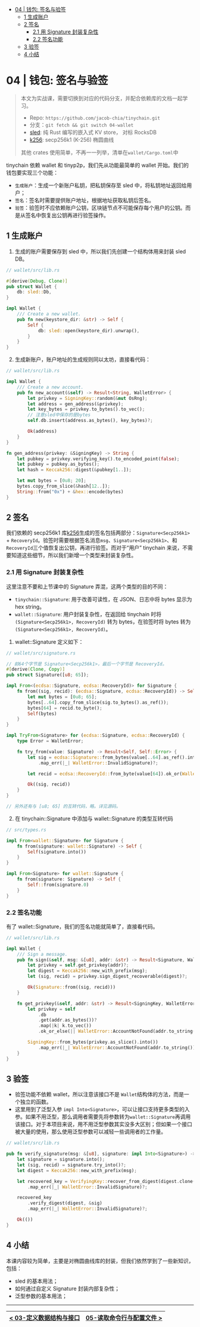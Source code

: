 - [04 | 钱包: 签名与验签](#04--钱包-签名与验签)
  - [1 生成账户](#1-生成账户)
  - [2 签名](#2-签名)
    - [2.1 用 Signature 封装复杂性](#21-用-signature-封装复杂性)
    - [2.2 签名功能](#22-签名功能)
  - [3 验签](#3-验签)
  - [4 小结](#4-小结)

# 04 | 钱包: 签名与验签

> 本文为实战课，需要切换到对应的代码分支，并配合依赖库的文档一起学习。
>
> - Repo: `https://github.com/jacob-chia/tinychain.git`
> - 分支：`git fetch && git switch 04-wallet`
> - [sled](https://docs.rs/sled/latest/sled/): 纯 Rust 编写的嵌入式 KV store， 对标 RocksDB
> - [k256](https://docs.rs/k256/latest/k256/): secp256k1 (K-256) 椭圆曲线
>
> 其他 crates 使用简单，不再一一列举，清单在`wallet/Cargo.toml`中

tinychain 依赖 wallet 和 tinyp2p，我们先从功能最简单的 wallet 开始。我们的钱包要实现三个功能：

- `生成账户`：生成一个新账户私钥，把私钥保存至 sled 中，将私钥地址返回给用户；
- `签名`：签名时需要提供账户地址，根据地址获取私钥后签名。
- `验签`：验签时不应依赖账户公钥，区块链节点不可能保存每个用户的公钥。而是从签名中恢复出公钥再进行验签操作。

## 1 生成账户

1. 生成的账户需要保存到 sled 中，所以我们先创建一个结构体用来封装 sled DB。

```rs
// wallet/src/lib.rs

#[derive(Debug, Clone)]
pub struct Wallet {
    db: sled::Db,
}

impl Wallet {
    /// Create a new wallet.
    pub fn new(keystore_dir: &str) -> Self {
        Self {
            db: sled::open(keystore_dir).unwrap(),
        }
    }
}
```

2. 生成新账户，账户地址的生成规则同以太坊，直接看代码：

```rs
// wallet/src/lib.rs

impl Wallet {
    /// Create a new account.
    pub fn new_account(&self) -> Result<String, WalletError> {
        let privkey = SigningKey::random(&mut OsRng);
        let address = gen_address(&privkey);
        let key_bytes = privkey.to_bytes().to_vec();
        // 注意sled中保存的是bytes
        self.db.insert(address.as_bytes(), key_bytes)?;

        Ok(address)
    }
}

fn gen_address(privkey: &SigningKey) -> String {
    let pubkey = privkey.verifying_key().to_encoded_point(false);
    let pubkey = pubkey.as_bytes();
    let hash = Keccak256::digest(&pubkey[1..]);

    let mut bytes = [0u8; 20];
    bytes.copy_from_slice(&hash[12..]);
    String::from("0x") + &hex::encode(bytes)
}
```

## 2 签名

我们依赖的 secp256k1 库[k256](https://docs.rs/k256/latest/k256/)生成的签名包括两部分：`Signature<Secp256k1>` + `RecoveryId`。验签时需要根据签名消息`msg`、`Signature<Secp256k1>`、和`RecoveryId`三个值恢复出公钥，再进行验签。而对于“用户” tinychain 来说，不需要知道这些细节，所以我们新增一个类型来封装复杂性。

### 2.1 用 Signature 封装复杂性

这里注意不要和上节课中的 Signature 弄混，这两个类型的目的不同：

- `tinychain::Signature`: 用于改善可读性，在 JSON、日志中将 bytes 显示为 hex string。
- `wallet::Signature`: 用户封装复杂性，在返回给 tinychain 时将 `(Signature<Secp256k1>, RecoveryId)` 转为 bytes，在验签时将 bytes 转为`(Signature<Secp256k1>, RecoveryId)`。

1. wallet::Signature 定义如下：

```rs
// wallet/src/signature.rs

// 前64个字节是 Signature<Secp256k1>，最后一个字节是 RecoveryId。
#[derive(Clone, Copy)]
pub struct Signature([u8; 65]);

impl From<(ecdsa::Signature, ecdsa::RecoveryId)> for Signature {
    fn from((sig, recid): (ecdsa::Signature, ecdsa::RecoveryId)) -> Self {
        let mut bytes = [0u8; 65];
        bytes[..64].copy_from_slice(sig.to_bytes().as_ref());
        bytes[64] = recid.to_byte();
        Self(bytes)
    }
}

impl TryFrom<Signature> for (ecdsa::Signature, ecdsa::RecoveryId) {
    type Error = WalletError;

    fn try_from(value: Signature) -> Result<Self, Self::Error> {
        let sig = ecdsa::Signature::from_bytes(value[..64].as_ref().into())
            .map_err(|_| WalletError::InvalidSignature)?;

        let recid = ecdsa::RecoveryId::from_byte(value[64]).ok_or(WalletError::InvalidSignature)?;

        Ok((sig, recid))
    }
}

// 另外还有与 [u8; 65] 的互转代码，略。详见源码。
```

2. 在 tinychain::Signature 中添加与 wallet::Signature 的类型互转代码

```rs
// src/types.rs

impl From<wallet::Signature> for Signature {
    fn from(signature: wallet::Signature) -> Self {
        Self(signature.into())
    }
}

impl From<Signature> for wallet::Signature {
    fn from(signature: Signature) -> Self {
        Self::from(signature.0)
    }
}
```

### 2.2 签名功能

有了 wallet::Signature，我们的签名功能就简单了，直接看代码。

```rs
// wallet/src/lib.rs

impl Wallet {
    /// Sign a message.
    pub fn sign(&self, msg: &[u8], addr: &str) -> Result<Signature, WalletError> {
        let privkey = self.get_privkey(addr)?;
        let digest = Keccak256::new_with_prefix(msg);
        let (sig, recid) = privkey.sign_digest_recoverable(digest)?;

        Ok(Signature::from((sig, recid)))
    }

    fn get_privkey(&self, addr: &str) -> Result<SigningKey, WalletError> {
        let privkey = self
            .db
            .get(addr.as_bytes())?
            .map(|k| k.to_vec())
            .ok_or_else(|| WalletError::AccountNotFound(addr.to_string()))?;

        SigningKey::from_bytes(privkey.as_slice().into())
            .map_err(|_| WalletError::AccountNotFound(addr.to_string()))
    }
}
```

## 3 验签

- 验签功能不依赖 wallet，所以注意该接口不是 `Wallet`结构体的方法，而是一个独立的函数。
- 这里用到了泛型入参 `impl Into<Signature>`，可以让接口支持更多类型的入参。如果不用泛型，那么调用者需要先将参数转为`wallet::Signature`再调用该接口。对于本项目来说，用不用泛型参数其实没多大区别；但如果一个接口被大量的使用，那么使用泛型参数可以减轻一些调用者的工作量。

```rs
// wallet/src/lib.rs

pub fn verify_signature(msg: &[u8], signature: impl Into<Signature>) -> Result<(), WalletError> {
    let signature = signature.into();
    let (sig, recid) = signature.try_into()?;
    let digest = Keccak256::new_with_prefix(msg);

    let recovered_key = VerifyingKey::recover_from_digest(digest.clone(), &sig, recid)
        .map_err(|_| WalletError::InvalidSignature)?;

    recovered_key
        .verify_digest(digest, &sig)
        .map_err(|_| WalletError::InvalidSignature)?;

    Ok(())
}
```

## 4 小结

本课内容较为简单，主要是对椭圆曲线库的封装，但我们依然学到了一些新知识，包括：

- sled 的基本用法；
- 如何通过自定义 Signature 封装内部复杂性；
- 泛型参数的基本用法；

---

| [< 03-定义数据结构与接口](./03-data-structure-api.md) | [05-读取命令行与配置文件 >](./05-cmd-config.md) |
| ----------------------------------------------------- | ----------------------------------------------- |
